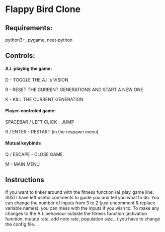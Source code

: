 # Flappy Bird Clone

## Requirements:
python3+, pygame, neat-python

## Controls:
#### A.I. playing the game:

D - TOGGLE THE A.I.'s VISION

R - RESET THE CURRENT GENERATIONS AND START A NEW ONE

K - KILL THE CURRENT GENERATION


#### Player-controled game:

SPACEBAR / LEFT CLICK - JUMP

R / ENTER - RESTART (in the respawn menu)


#### Mutual keybinds

Q / ESCAPE - CLOSE GAME

M - MAIN MENU


## Instructions
If you want to tinker around with the fitness function (ai_play_game line: 305) I have left useful comments
to guide you and tell you what to do. You can change the number of inputs from 3 to 2 (just uncomment & replace variable names),
you can mess with the inputs if you wish to. To make any changes to the A.I. behaviour outside the fitness function
(activation function, mutate rate, add note rate, population size...) you have to change the config file.
